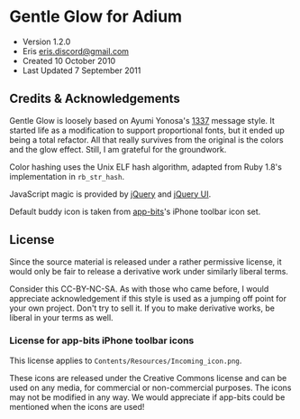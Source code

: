 # Gentle Glow for Adium

* Version 1.2.0
* Eris <eris.discord@gmail.com>
* Created 10 October 2010
* Last Updated 7 September 2011

## Credits & Acknowledgements
Gentle Glow is loosely based on Ayumi Yonosa's [1337][] message style. It
started life as a modification to support proportional fonts, but it ended up
being a total refactor. All that really survives from the original is the
colors and the glow effect. Still, I am grateful for the groundwork.

Color hashing uses the Unix ELF hash algorithm, adapted from Ruby 1.8's
implementation in `rb_str_hash`.

JavaScript magic is provided by [jQuery][] and [jQuery UI][].

Default buddy icon is taken from [app-bits][]'s iPhone toolbar icon set.

## License
Since the source material is released under a rather permissive license, it
would only be fair to release a derivative work under similarly liberal terms.

Consider this CC-BY-NC-SA. As with those who came before, I would appreciate
acknowledgement if this style is used as a jumping off point for your own
project. Don't try to sell it. If you to make derivative works, be liberal in
your terms as well.

### License for app-bits iPhone toolbar icons
This license applies to `Contents/Resources/Incoming_icon.png`.

These icons are released under the Creative Commons license and can be used on any media, for commercial or non-commercial purposes. The icons may not be modified in any way. We would appreciate if app-bits could be mentioned when the icons are used!

[1337]: http://www.adiumxtras.com/index.php?a=xtras&xtra_id=4042
[app-bits]: http://app-bits.com/
[jQuery]: http://jquery.com
[jQuery UI]: http://jqueryui.com
